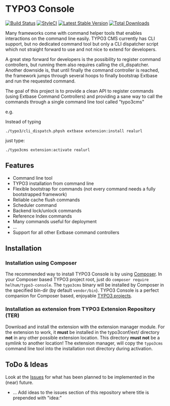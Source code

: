 TYPO3 Console
=================

[![Build Status](https://travis-ci.org/TYPO3-Console/typo3_console.svg?branch=master)](https://travis-ci.org/TYPO3-Console/typo3_console)
[![StyleCI](https://styleci.io/repos/19455482/shield?branch=master)](https://styleci.io/repos/19455482)
[![Latest Stable Version](https://poser.pugx.org/helhum/typo3-console/v/stable.svg)](https://packagist.org/packages/helhum/typo3-console)
[![Total Downloads](https://poser.pugx.org/helhum/typo3-console/downloads.svg)](https://packagist.org/packages/helhum/typo3-console)

Many frameworks come with command helper tools that enables interactions on the command line easily.
TYPO3 CMS currently has CLI support, but no dedicated command tool but only a CLI dispatcher script
which not straight forward to use and not nice to extend for developers.

A great step forward for developers is the possibility to register command controllers, but running them
also requires calling the cli_dispatcher. Another downside is, that until finally the command controller is reached,
the framework jumps through several hoops to finally bootstrap Extbase and run the requested command.

The goal of this project is to provide a clean API to register commands (using Extbase Command Controllers) and
providing a sane way to call the commands through a single command line tool called "typo3cms"

e.g.

Instead of typing

```
./typo3/cli_dispatch.phpsh extbase extension:install realurl
```

just type:

```
./typo3cms extension:activate realurl
```

## Features
* Command line tool
* TYPO3 installation from command line
* Flexible bootstrap for commands (not every command needs a fully bootstrapped framework)
* Reliable cache flush commands
* Scheduler command
* Backend lock/unlock commands
* Reference Index commands
* Many commands useful for deployment
* …
* Support for all other Extbase command controllers


## Installation

### Installation using Composer

The recommended way to install TYPO3 Console is by using [Composer](https://getcomposer.org).
In your Composer based TYPO3 project root, just do `composer require helhum/typo3-console`.
The `typo3cms` binary will be installed by Composer in the specified bin-dir (by default `vendor/bin`).
TYPO3 Console is a perfect companion for Composer based, enjoyable [TYPO3 projects](https://github.com/helhum/TYPO3-Distribution).

### Installation as extension from TYPO3 Extension Repository (TER)

Download and install the extension with the extension manager module.
For the extension to work, it **must** be installed in the typo3conf/ext/ directory **not** in any other possible extension location.
This directory **must not** be a symlink to another location!
The extension manager, will copy the `typo3cms` command line tool
into the installation root directory during activation.

## ToDo & Ideas

Look at the [Issues](https://github.com/TYPO3-Console/typo3_console/issues)
for what has been planned to be implemented in the (near) future.

* … Add ideas to the issues section of this repository where title is prepended with "idea:"

